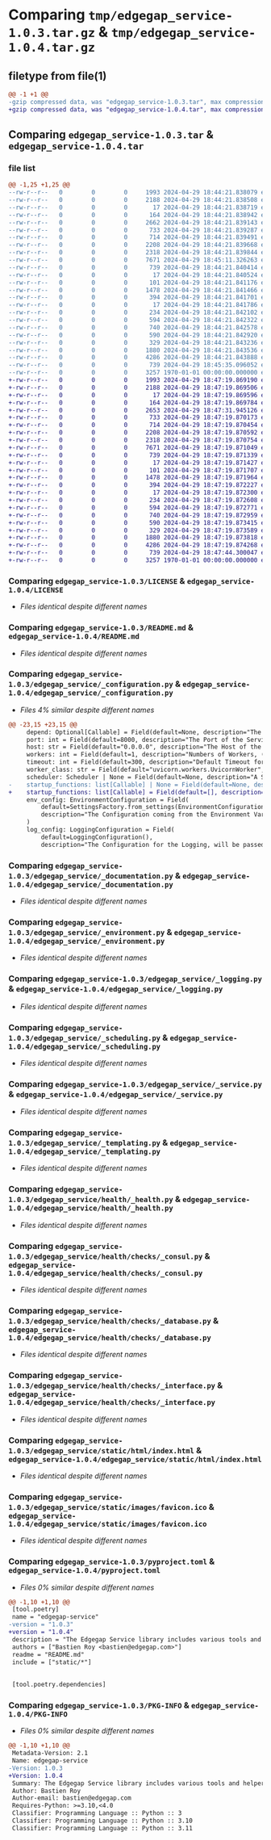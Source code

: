# Comparing `tmp/edgegap_service-1.0.3.tar.gz` & `tmp/edgegap_service-1.0.4.tar.gz`

## filetype from file(1)

```diff
@@ -1 +1 @@
-gzip compressed data, was "edgegap_service-1.0.3.tar", max compression
+gzip compressed data, was "edgegap_service-1.0.4.tar", max compression
```

## Comparing `edgegap_service-1.0.3.tar` & `edgegap_service-1.0.4.tar`

### file list

```diff
@@ -1,25 +1,25 @@
--rw-r--r--   0        0        0     1993 2024-04-29 18:44:21.838079 edgegap_service-1.0.3/LICENSE
--rw-r--r--   0        0        0     2188 2024-04-29 18:44:21.838508 edgegap_service-1.0.3/README.md
--rw-r--r--   0        0        0       17 2024-04-29 18:44:21.838719 edgegap_service-1.0.3/edgegap_service/BUILD
--rw-r--r--   0        0        0      164 2024-04-29 18:44:21.838942 edgegap_service-1.0.3/edgegap_service/__init__.py
--rw-r--r--   0        0        0     2662 2024-04-29 18:44:21.839143 edgegap_service-1.0.3/edgegap_service/_configuration.py
--rw-r--r--   0        0        0      733 2024-04-29 18:44:21.839287 edgegap_service-1.0.3/edgegap_service/_documentation.py
--rw-r--r--   0        0        0      714 2024-04-29 18:44:21.839491 edgegap_service-1.0.3/edgegap_service/_environment.py
--rw-r--r--   0        0        0     2208 2024-04-29 18:44:21.839668 edgegap_service-1.0.3/edgegap_service/_logging.py
--rw-r--r--   0        0        0     2318 2024-04-29 18:44:21.839844 edgegap_service-1.0.3/edgegap_service/_scheduling.py
--rw-r--r--   0        0        0     7671 2024-04-29 18:45:11.326263 edgegap_service-1.0.3/edgegap_service/_service.py
--rw-r--r--   0        0        0      739 2024-04-29 18:44:21.840414 edgegap_service-1.0.3/edgegap_service/_templating.py
--rw-r--r--   0        0        0       17 2024-04-29 18:44:21.840524 edgegap_service-1.0.3/edgegap_service/health/BUILD
--rw-r--r--   0        0        0      101 2024-04-29 18:44:21.841176 edgegap_service-1.0.3/edgegap_service/health/__init__.py
--rw-r--r--   0        0        0     1478 2024-04-29 18:44:21.841466 edgegap_service-1.0.3/edgegap_service/health/_health.py
--rw-r--r--   0        0        0      394 2024-04-29 18:44:21.841701 edgegap_service-1.0.3/edgegap_service/health/_model.py
--rw-r--r--   0        0        0       17 2024-04-29 18:44:21.841786 edgegap_service-1.0.3/edgegap_service/health/checks/BUILD
--rw-r--r--   0        0        0      234 2024-04-29 18:44:21.842102 edgegap_service-1.0.3/edgegap_service/health/checks/__init__.py
--rw-r--r--   0        0        0      594 2024-04-29 18:44:21.842322 edgegap_service-1.0.3/edgegap_service/health/checks/_consul.py
--rw-r--r--   0        0        0      740 2024-04-29 18:44:21.842578 edgegap_service-1.0.3/edgegap_service/health/checks/_database.py
--rw-r--r--   0        0        0      590 2024-04-29 18:44:21.842920 edgegap_service-1.0.3/edgegap_service/health/checks/_interface.py
--rw-r--r--   0        0        0      329 2024-04-29 18:44:21.843236 edgegap_service-1.0.3/edgegap_service/health/checks/_model.py
--rw-r--r--   0        0        0     1880 2024-04-29 18:44:21.843536 edgegap_service-1.0.3/edgegap_service/static/html/index.html
--rw-r--r--   0        0        0     4286 2024-04-29 18:44:21.843888 edgegap_service-1.0.3/edgegap_service/static/images/favicon.ico
--rw-r--r--   0        0        0      739 2024-04-29 18:45:35.096052 edgegap_service-1.0.3/pyproject.toml
--rw-r--r--   0        0        0     3257 1970-01-01 00:00:00.000000 edgegap_service-1.0.3/PKG-INFO
+-rw-r--r--   0        0        0     1993 2024-04-29 18:47:19.869190 edgegap_service-1.0.4/LICENSE
+-rw-r--r--   0        0        0     2188 2024-04-29 18:47:19.869506 edgegap_service-1.0.4/README.md
+-rw-r--r--   0        0        0       17 2024-04-29 18:47:19.869596 edgegap_service-1.0.4/edgegap_service/BUILD
+-rw-r--r--   0        0        0      164 2024-04-29 18:47:19.869784 edgegap_service-1.0.4/edgegap_service/__init__.py
+-rw-r--r--   0        0        0     2653 2024-04-29 18:47:31.945126 edgegap_service-1.0.4/edgegap_service/_configuration.py
+-rw-r--r--   0        0        0      733 2024-04-29 18:47:19.870173 edgegap_service-1.0.4/edgegap_service/_documentation.py
+-rw-r--r--   0        0        0      714 2024-04-29 18:47:19.870454 edgegap_service-1.0.4/edgegap_service/_environment.py
+-rw-r--r--   0        0        0     2208 2024-04-29 18:47:19.870592 edgegap_service-1.0.4/edgegap_service/_logging.py
+-rw-r--r--   0        0        0     2318 2024-04-29 18:47:19.870754 edgegap_service-1.0.4/edgegap_service/_scheduling.py
+-rw-r--r--   0        0        0     7671 2024-04-29 18:47:19.871049 edgegap_service-1.0.4/edgegap_service/_service.py
+-rw-r--r--   0        0        0      739 2024-04-29 18:47:19.871339 edgegap_service-1.0.4/edgegap_service/_templating.py
+-rw-r--r--   0        0        0       17 2024-04-29 18:47:19.871427 edgegap_service-1.0.4/edgegap_service/health/BUILD
+-rw-r--r--   0        0        0      101 2024-04-29 18:47:19.871707 edgegap_service-1.0.4/edgegap_service/health/__init__.py
+-rw-r--r--   0        0        0     1478 2024-04-29 18:47:19.871964 edgegap_service-1.0.4/edgegap_service/health/_health.py
+-rw-r--r--   0        0        0      394 2024-04-29 18:47:19.872227 edgegap_service-1.0.4/edgegap_service/health/_model.py
+-rw-r--r--   0        0        0       17 2024-04-29 18:47:19.872300 edgegap_service-1.0.4/edgegap_service/health/checks/BUILD
+-rw-r--r--   0        0        0      234 2024-04-29 18:47:19.872608 edgegap_service-1.0.4/edgegap_service/health/checks/__init__.py
+-rw-r--r--   0        0        0      594 2024-04-29 18:47:19.872771 edgegap_service-1.0.4/edgegap_service/health/checks/_consul.py
+-rw-r--r--   0        0        0      740 2024-04-29 18:47:19.872959 edgegap_service-1.0.4/edgegap_service/health/checks/_database.py
+-rw-r--r--   0        0        0      590 2024-04-29 18:47:19.873415 edgegap_service-1.0.4/edgegap_service/health/checks/_interface.py
+-rw-r--r--   0        0        0      329 2024-04-29 18:47:19.873589 edgegap_service-1.0.4/edgegap_service/health/checks/_model.py
+-rw-r--r--   0        0        0     1880 2024-04-29 18:47:19.873818 edgegap_service-1.0.4/edgegap_service/static/html/index.html
+-rw-r--r--   0        0        0     4286 2024-04-29 18:47:19.874268 edgegap_service-1.0.4/edgegap_service/static/images/favicon.ico
+-rw-r--r--   0        0        0      739 2024-04-29 18:47:44.300047 edgegap_service-1.0.4/pyproject.toml
+-rw-r--r--   0        0        0     3257 1970-01-01 00:00:00.000000 edgegap_service-1.0.4/PKG-INFO
```

### Comparing `edgegap_service-1.0.3/LICENSE` & `edgegap_service-1.0.4/LICENSE`

 * *Files identical despite different names*

### Comparing `edgegap_service-1.0.3/README.md` & `edgegap_service-1.0.4/README.md`

 * *Files identical despite different names*

### Comparing `edgegap_service-1.0.3/edgegap_service/_configuration.py` & `edgegap_service-1.0.4/edgegap_service/_configuration.py`

 * *Files 4% similar despite different names*

```diff
@@ -23,15 +23,15 @@
     depend: Optional[Callable] = Field(default=None, description="The Base Depend Attribute for DB Session")
     port: int = Field(default=8000, description="The Port of the Service")
     host: str = Field(default="0.0.0.0", description="The Host of the Service")
     workers: int = Field(default=1, description="Numbers of Workers, (if you use the scheduler, keep to 1)")
     timeout: int = Field(default=300, description="Default Timeout for Connection")
     worker_class: str = Field(default="uvicorn.workers.UvicornWorker", description="The worker class for ASGI")
     scheduler: Scheduler | None = Field(default=None, description="A Scheduler to start at boot")
-    startup_functions: list[Callable] | None = Field(default=None, description="All function will be called on startup")
+    startup_functions: list[Callable] = Field(default=[], description="All function will be called on startup")
     env_config: EnvironmentConfiguration = Field(
         default=SettingsFactory.from_settings(EnvironmentConfiguration),
         description="The Configuration coming from the Environment Variables"
     )
     log_config: LoggingConfiguration = Field(
         default=LoggingConfiguration(),
         description="The Configuration for the Logging, will be passed as DictConfig to Python logging system"
```

### Comparing `edgegap_service-1.0.3/edgegap_service/_documentation.py` & `edgegap_service-1.0.4/edgegap_service/_documentation.py`

 * *Files identical despite different names*

### Comparing `edgegap_service-1.0.3/edgegap_service/_environment.py` & `edgegap_service-1.0.4/edgegap_service/_environment.py`

 * *Files identical despite different names*

### Comparing `edgegap_service-1.0.3/edgegap_service/_logging.py` & `edgegap_service-1.0.4/edgegap_service/_logging.py`

 * *Files identical despite different names*

### Comparing `edgegap_service-1.0.3/edgegap_service/_scheduling.py` & `edgegap_service-1.0.4/edgegap_service/_scheduling.py`

 * *Files identical despite different names*

### Comparing `edgegap_service-1.0.3/edgegap_service/_service.py` & `edgegap_service-1.0.4/edgegap_service/_service.py`

 * *Files identical despite different names*

### Comparing `edgegap_service-1.0.3/edgegap_service/_templating.py` & `edgegap_service-1.0.4/edgegap_service/_templating.py`

 * *Files identical despite different names*

### Comparing `edgegap_service-1.0.3/edgegap_service/health/_health.py` & `edgegap_service-1.0.4/edgegap_service/health/_health.py`

 * *Files identical despite different names*

### Comparing `edgegap_service-1.0.3/edgegap_service/health/checks/_consul.py` & `edgegap_service-1.0.4/edgegap_service/health/checks/_consul.py`

 * *Files identical despite different names*

### Comparing `edgegap_service-1.0.3/edgegap_service/health/checks/_database.py` & `edgegap_service-1.0.4/edgegap_service/health/checks/_database.py`

 * *Files identical despite different names*

### Comparing `edgegap_service-1.0.3/edgegap_service/health/checks/_interface.py` & `edgegap_service-1.0.4/edgegap_service/health/checks/_interface.py`

 * *Files identical despite different names*

### Comparing `edgegap_service-1.0.3/edgegap_service/static/html/index.html` & `edgegap_service-1.0.4/edgegap_service/static/html/index.html`

 * *Files identical despite different names*

### Comparing `edgegap_service-1.0.3/edgegap_service/static/images/favicon.ico` & `edgegap_service-1.0.4/edgegap_service/static/images/favicon.ico`

 * *Files identical despite different names*

### Comparing `edgegap_service-1.0.3/pyproject.toml` & `edgegap_service-1.0.4/pyproject.toml`

 * *Files 0% similar despite different names*

```diff
@@ -1,10 +1,10 @@
 [tool.poetry]
 name = "edgegap-service"
-version = "1.0.3"
+version = "1.0.4"
 description = "The Edgegap Service library includes various tools and helpers for creating FastAPI Service with easy integration. It is designed for use within the Edgegap organization."
 authors = ["Bastien Roy <bastien@edgegap.com>"]
 readme = "README.md"
 include = ["static/*"]
 
 
 [tool.poetry.dependencies]
```

### Comparing `edgegap_service-1.0.3/PKG-INFO` & `edgegap_service-1.0.4/PKG-INFO`

 * *Files 0% similar despite different names*

```diff
@@ -1,10 +1,10 @@
 Metadata-Version: 2.1
 Name: edgegap-service
-Version: 1.0.3
+Version: 1.0.4
 Summary: The Edgegap Service library includes various tools and helpers for creating FastAPI Service with easy integration. It is designed for use within the Edgegap organization.
 Author: Bastien Roy
 Author-email: bastien@edgegap.com
 Requires-Python: >=3.10,<4.0
 Classifier: Programming Language :: Python :: 3
 Classifier: Programming Language :: Python :: 3.10
 Classifier: Programming Language :: Python :: 3.11
```


